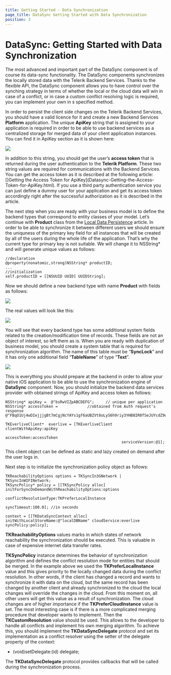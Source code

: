```yaml
---
title: Getting Started - Data Synchronization
page_title: DataSync Getting Started with Data Synchronization
position: 3
---
```


# DataSync: Getting Started with Data Synchronization

The most advanced and important part of the DataSync component is of course its data-sync functionality. The DataSync components synchronizes the locally stored data with the Telerik Backend Services. Thanks to the flexible API, the DataSync component allows you to have control over the synching strategy in terms of whether the local or the cloud data will win in case of a conflict, or in case a custom conflict resolving logic is required, you can implement your own in s specified method.

In order to persist the client side changes on the Telerik Backend Services, you should have a valid licence for it and create a new Backend Services **Platform** application. The unique **ApiKey** string that is assigned to your application is required in order to be able to use backend services as a centralized storage for merged data of your client application instances. You can find it in ApiKey section as it is shown here:

<img src="../images/datasync-getting-started-data-synchronization001.png"/>

In addition to this string, you should get the user’s **access token** that is returned during the user authentication to the **Telerik Platform**. These two string values are required for communications with the Backend Services. You can get the access token as it is described at the following article: []Getting the Access Token for ApiKey](Datasync-Getting-the-Access-Token-for-ApiKey.html). If you use a third party authentication service you can just define a dummy user for your application and get its access token accordingly right after the successful authorization as it is described in the article.

The next step when you are ready with your business model is to define the backend types that correspond to entity classes of your model. Let’s continue with **Product** class from the [Local Data Persistence](getting-started-local-data-persistence) article. In order to be able to synchronize it between different users we should ensure the uniquness of the primary key field for all instances that will be created by all of the users during the whole life of the application. That’s why the current type for primary key is not suitable. We will change it to NSString* and will generate unique values as follows:

	//declaration
	@property(nonatomic,strong)NSString* productID;
	...
	//initialization
	self.productID = [[NSUUID UUID] UUIDString];


Now we should define a new backend type with name **Product** with fields as follows:

<img src="../images/datasync-getting-started-data-synchronization002.png"/>

The real values will look like this:

<img src="../images/datasync-getting-started-data-synchronization003.png"/>

You will see that every backend type has some additional system fields related to the creation/modification time of records. These fields are not an object of interest, so left them as is. When you are ready with duplication of business model, you should create a system table that is required for synchronization algorithm. The name of this table must be “**SyncLock**” and it has only one additional field “**TableName**” of type “**Text**”.

<img src="../images/datasync-getting-started-data-synchronization004.png"/>

This is everything you should prepare at the backend in order to allow your native iOS application to be able to use the synchronization engine of **DataSync** component.
Now, you should initialize the backend data services provider with obtained strings of ApiKey and access token as follows:

	NSString* apiKey =  @"bsRwVIZpABCDEFG"; 	// unique per application
	NSString* accessToken =				//obtained from Auth request's response @"FBqO1Uj4wDIejjjgBt7mCgjNcYAYs1gf6aUBZVt8oLyS6h9riy3YHB8IR0fSeJUYcdZ9q7j0QvTTpe6FzUetL5an4yR4mR8v8DSXPjrBAxObinr3uFt6VpVI1NMLYZPVUZwES9fFWD3LqgG4cQVjQlzF5qzpzdsRfZ9kTBLQHwWtLYi49ABCDEFGH";

	TKEverliveClient*  everlive = [TKEverliveClient clientWithApiKey:apiKey
    					                                  accessToken:accessToken
                       						           serviceVersion:@1];


This client object can be defined as static and lazy created on demand after the user logs in.

Next step is to initialize the synchronization policy object as follows:

	TKReachabilityOptions options = TKSyncIn3GNetwork | TKSyncInWIFINetwork;
	TKSyncPolicy* policy = [[TKSyncPolicy alloc] initForSyncOnDemandWithReachabilityOptions:options
    				                                                   conflictResolutionType:TKPreferLocalInstance
                   	            		                                           syncTimeout:100.0]; //in seconds

	context = [[TKDataSyncContext alloc] initWithLocalStoreName:@"localDBName" cloudService:everlive syncPolicy:policy];

**TKReachabilityOptions** values marks in which states of network reachability the synchronization should be executed. This is valuable in case of expensive internet data transfer rates.

**TKSyncPolicy** instance determines the behavior of synchronization algorithm and defines the conflict resolution mode for entities that should be merged. In the example above we used the **TKPreferLocalInstance** value and this gives priority to the locally changed data during the conflict resolution. In other words, if the client has changed a record and wants to synchronize it with data on the cloud, but the same record has been changed by another client and already synchronized to the cloud the local changes will override the changes in the cloud. From this moment on, all other users will get this value as a result of synchronization. The cloud changes are of higher importance if the **TKPreferCloudInstance** value is set.
The most interesting case is if there is a more complicated merging procedure that developer wants to implement. Then the **TKCustomResolution** value should be used. This allows to the developer to handle all conflicts and implement his own merging algorithm. To achieve this, you should implement the **TKDataSyncDelegate** protocol and set its implementation as a conflict resolver using the setter of the delegate property of the context:

- (void)setDelegate:(id<TKDataSyncDelegate>) delegate;

The **TKDataSyncDelegate** protocol provides callbacks that will be called during the synchronization process.



